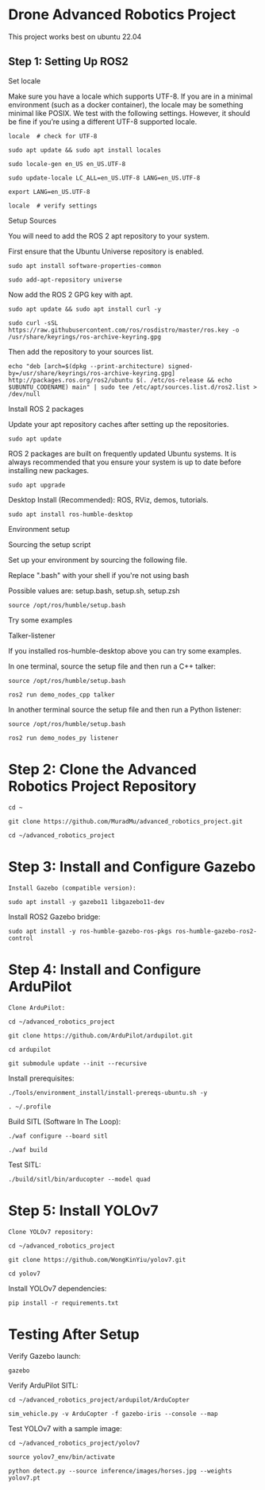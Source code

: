 # Drone Advanced Robotics Project

This project works best on ubuntu 22.04

## Step 1: Setting Up ROS2

Set locale

Make sure you have a locale which supports UTF-8. If you are in a minimal environment (such as a docker container), the locale may be something minimal like POSIX. We test with the following settings. However, it should be fine if you’re using a different UTF-8 supported locale.

`locale  # check for UTF-8`

`sudo apt update && sudo apt install locales`

`sudo locale-gen en_US en_US.UTF-8`

`sudo update-locale LC_ALL=en_US.UTF-8 LANG=en_US.UTF-8`

`export LANG=en_US.UTF-8`

`locale  # verify settings`

Setup Sources

You will need to add the ROS 2 apt repository to your system.

First ensure that the Ubuntu Universe repository is enabled.

`sudo apt install software-properties-common`

`sudo add-apt-repository universe`

Now add the ROS 2 GPG key with apt.

`sudo apt update && sudo apt install curl -y`

`sudo curl -sSL https://raw.githubusercontent.com/ros/rosdistro/master/ros.key -o /usr/share/keyrings/ros-archive-keyring.gpg`

Then add the repository to your sources list.

`echo "deb [arch=$(dpkg --print-architecture) signed-by=/usr/share/keyrings/ros-archive-keyring.gpg] http://packages.ros.org/ros2/ubuntu $(. /etc/os-release && echo $UBUNTU_CODENAME) main" | sudo tee /etc/apt/sources.list.d/ros2.list > /dev/null`

Install ROS 2 packages

Update your apt repository caches after setting up the repositories.

`sudo apt update`

ROS 2 packages are built on frequently updated Ubuntu systems. It is always recommended that you ensure your system is up to date before installing new packages.

`sudo apt upgrade`


Desktop Install (Recommended): ROS, RViz, demos, tutorials.

`sudo apt install ros-humble-desktop`

Environment setup

Sourcing the setup script

Set up your environment by sourcing the following file.

Replace ".bash" with your shell if you're not using bash

Possible values are: setup.bash, setup.sh, setup.zsh

`source /opt/ros/humble/setup.bash`

Try some examples

Talker-listener

If you installed ros-humble-desktop above you can try some examples.

In one terminal, source the setup file and then run a C++ talker:

`source /opt/ros/humble/setup.bash`

`ros2 run demo_nodes_cpp talker`

In another terminal source the setup file and then run a Python listener:

`source /opt/ros/humble/setup.bash`

`ros2 run demo_nodes_py listener`

# Step 2: Clone the Advanced Robotics Project Repository

`cd ~`

`git clone https://github.com/MuradMu/advanced_robotics_project.git`

`cd ~/advanced_robotics_project`

# Step 3: Install and Configure Gazebo

    Install Gazebo (compatible version):

`sudo apt install -y gazebo11 libgazebo11-dev`

Install ROS2 Gazebo bridge:

`sudo apt install -y ros-humble-gazebo-ros-pkgs ros-humble-gazebo-ros2-control`

# Step 4: Install and Configure ArduPilot

    Clone ArduPilot:

`cd ~/advanced_robotics_project`

`git clone https://github.com/ArduPilot/ardupilot.git`

`cd ardupilot`

`git submodule update --init --recursive`

Install prerequisites:

`./Tools/environment_install/install-prereqs-ubuntu.sh -y`

`. ~/.profile`

Build SITL (Software In The Loop):

`./waf configure --board sitl`

`./waf build`

Test SITL:

`./build/sitl/bin/arducopter --model quad`

# Step 5: Install YOLOv7

    Clone YOLOv7 repository:

`cd ~/advanced_robotics_project`

`git clone https://github.com/WongKinYiu/yolov7.git`

`cd yolov7`

Install YOLOv7 dependencies:

`pip install -r requirements.txt`

# Testing After Setup

Verify Gazebo launch:

`gazebo`

Verify ArduPilot SITL:

`cd ~/advanced_robotics_project/ardupilot/ArduCopter`

`sim_vehicle.py -v ArduCopter -f gazebo-iris --console --map`


Test YOLOv7 with a sample image:

`cd ~/advanced_robotics_project/yolov7`

`source yolov7_env/bin/activate`

`python detect.py --source inference/images/horses.jpg --weights yolov7.pt`

